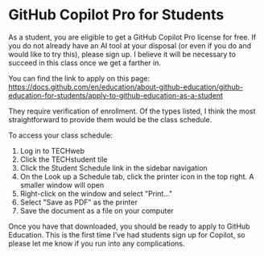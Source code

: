 # GitHub Copilot Pro for Students
As a student, you are eligible to get a GitHub Copilot Pro license for free.  If you do not already have an AI tool at your disposal (or even if you do and would like to try this), please sign up.  I believe it will be necessary to succeed in this class once we get a farther in.

You can find the link to apply on this page:  
https://docs.github.com/en/education/about-github-education/github-education-for-students/apply-to-github-education-as-a-student

They require verification of enrollment.  Of the types listed, I think the most straightforward to provide them would be the class schedule. 

To access your class schedule:
1. Log in to TECHweb
1. Click the TECHstudent tile
1. Click the Student Schedule link in the sidebar navigation
1. On the Look up a Schedule tab, click the printer icon in the top right.  A smaller window will open
1. Right-click on the window and select "Print..."
1. Select "Save as PDF" as the printer
1. Save the document as a file on your computer


Once you have that downloaded, you should be ready to apply to GitHub Education.  This is the first time I've had students sign up for Copilot, so please let me know if you run into any complications.